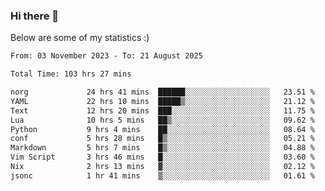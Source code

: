 ### Hi there 👋
Below are some of my statistics :)

<!--START_SECTION:waka-->

```txt
From: 03 November 2023 - To: 21 August 2025

Total Time: 103 hrs 27 mins

norg             24 hrs 41 mins  ██████░░░░░░░░░░░░░░░░░░░   23.51 %
YAML             22 hrs 10 mins  █████▒░░░░░░░░░░░░░░░░░░░   21.12 %
Text             12 hrs 20 mins  ███░░░░░░░░░░░░░░░░░░░░░░   11.75 %
Lua              10 hrs 5 mins   ██▒░░░░░░░░░░░░░░░░░░░░░░   09.62 %
Python           9 hrs 4 mins    ██░░░░░░░░░░░░░░░░░░░░░░░   08.64 %
conf             5 hrs 28 mins   █▒░░░░░░░░░░░░░░░░░░░░░░░   05.21 %
Markdown         5 hrs 7 mins    █▒░░░░░░░░░░░░░░░░░░░░░░░   04.88 %
Vim Script       3 hrs 46 mins   █░░░░░░░░░░░░░░░░░░░░░░░░   03.60 %
Nix              2 hrs 13 mins   ▓░░░░░░░░░░░░░░░░░░░░░░░░   02.12 %
jsonc            1 hr 41 mins    ▒░░░░░░░░░░░░░░░░░░░░░░░░   01.61 %
```

<!--END_SECTION:waka-->

<!--
**KlapenHz/KlapenHz** is a ✨ _special_ ✨ repository because its `README.md` (this file) appears on your GitHub profile.

Here are some ideas to get you started:

- 🔭 I’m currently working on ...
- 🌱 I’m currently learning ...
- 👯 I’m looking to collaborate on ...
- 🤔 I’m looking for help with ...
- 💬 Ask me about ...
- 📫 How to reach me: ...
- 😄 Pronouns: ...
- ⚡ Fun fact: ...
-->
